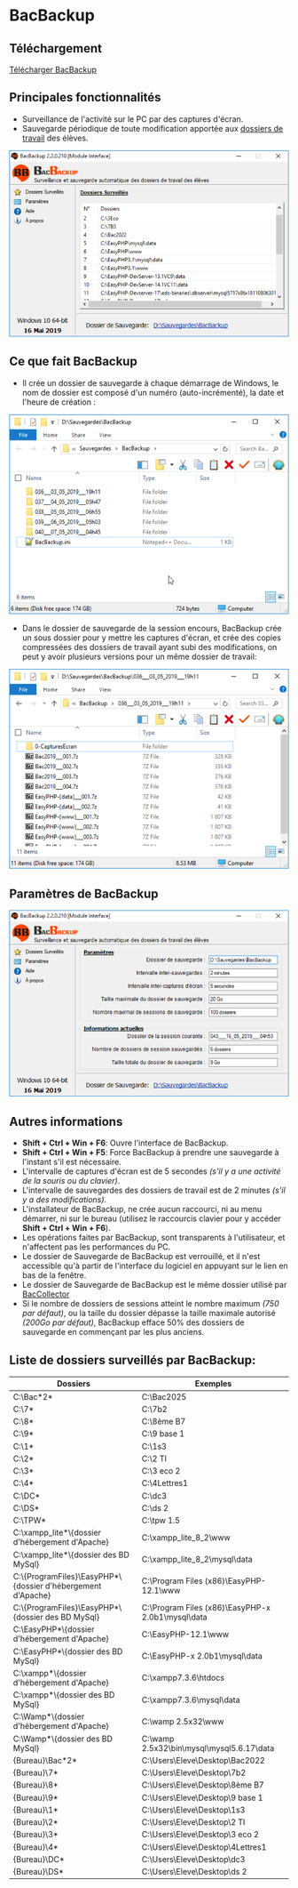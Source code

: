 # BacBackup

## Téléchargement

[Télécharger BacBackup](https://github.com/romoez/BacBackup/releases)

## Principales fonctionnalités
- Surveillance de l'activité sur le PC par des captures d'écran.
- Sauvegarde périodique de toute modification apportée aux [dossiers de travail](#liste-de-dossiers-surveillés-par-bacbackup) des élèves.

![Interface Bacbackup: Dossiers Surveillés](https://github.com/romoez/BacBackup/blob/main/captures_ecran/bb_interface_liste_de_dodssiers_surveilles.png)

## Ce que fait BacBackup

- Il crée un dossier de sauvegarde à chaque démarrage de Windows, le nom de dossier est composé d'un numéro (auto-incrémenté), la date et l'heure de création :

![Un dossier de sauvegarde pour chaque session](https://github.com/romoez/BacBackup/blob/main/captures_ecran/dossier_de_sauvegarde_par_session.png)

- Dans le dossier de sauvegarde de la session encours, BacBackup crée un sous dossier pour y mettre les captures d'écran, et crée des copies compressées des dossiers de travail ayant subi des modifications, on peut y avoir plusieurs versions pour un même dossier de travail:

![Exemple de contenu d'un dossier de sauvegarde d'une session](https://github.com/romoez/BacBackup/blob/main/captures_ecran/exemple_contenu_d_un_dossier_de_sauvegarde.png)


## Paramètres de BacBackup

![Paramètres de BacBackup](https://github.com/romoez/BacBackup/blob/main/captures_ecran/bb_interface_parametres.png)

## Autres informations

- **Shift + Ctrl + Win + F6**: Ouvre l'interface de BacBackup.
- **Shift + Ctrl + Win + F5**: Force BacBackup à prendre une sauvegarde à l'instant s'il est nécessaire.
- L'intervalle de captures d'écran est de 5 secondes *(s'il y a une activité de la souris ou du clavier)*.
- L'intervalle de sauvegardes des dossiers de travail est de 2 minutes *(s'il y a des modifications)*.
- L'installateur de BacBackup, ne crée aucun raccourci, ni au menu démarrer, ni sur le bureau (utilisez le raccourcis clavier pour y accéder **Shift + Ctrl + Win + F6**).
- Les opérations faites par BacBackup, sont transparents à l'utilisateur, et n'affectent pas les performances du PC.
- Le dossier de Sauvegarde de BacBackup est verrouillé, et il n'est accessible qu'à partir de l'interface du logiciel en appuyant sur le lien en bas de la fenêtre.
- Le dossier de Sauvegarde de BacBackup est le même dossier utilisé par [BacCollector](https://github.com/romoez/BacCollector)
- Si le nombre de dossiers de sessions atteint le nombre maximum *(750 par défaut)*, ou la taille du dossier dépasse la taille maximale autorisé *(200Go par défaut)*, BacBackup efface 50% des dossiers de sauvegarde en commençant par les plus anciens.

## Liste de dossiers surveillés par BacBackup:

| Dossiers                                                            | Exemples                                              |
| ------------------------------------------------------------------- | ----------------------------------------------------- |
| C:\\Bac\*2\*                                                        | C:\\Bac2025                                           |
| C:\\7\*                                                             | C:\\7b2                                               |
| C:\\8\*                                                             | C:\\8ème B7                                           |
| C:\\9\*                                                             | C:\\9 base 1                                          |
| C:\\1\*                                                             | C:\\1s3                                               |
| C:\\2\*                                                             | C:\\2 TI                                              |
| C:\\3\*                                                             | C:\\3 eco 2                                           |
| C:\\4\*                                                             | C:\\4Lettres1                                         |
| C:\\DC\*                                                            | C:\\dc3                                               |
| C:\\DS\*                                                            | C:\\ds 2                                              |
| C:\\TPW\*                                                           | C:\\tpw 1.5                                           |
| C:\\xampp_lite\*\\\{dossier d'hébergement d'Apache\}                | C:\\xampp_lite_8_2\\www                               |
| C:\\xampp_lite\*\\\{dossier des BD MySql\}                          | C:\\xampp_lite_8_2\\mysql\\data                       |
| C:\\\{ProgramFiles\}\\EasyPHP\*\\\{dossier d'hébergement d'Apache\} | C:\\Program Files (x86)\\EasyPHP-12.1\\www            |
| C:\\\{ProgramFiles\}\\EasyPHP\*\\\{dossier des BD MySql\}           | C:\\Program Files (x86)\\EasyPHP-x 2.0b1\\mysql\\data |
| C:\\EasyPHP\*\\\{dossier d'hébergement d'Apache\}                   | C:\\EasyPHP-12.1\\www                                 |
| C:\\EasyPHP\*\\\{dossier des BD MySql\}                             | C:\\EasyPHP-x 2.0b1\\mysql\\data                      |
| C:\\xampp\*\\\{dossier d'hébergement d'Apache\}                     | C:\\xampp7.3.6\\htdocs                                |
| C:\\xampp\*\\\{dossier des BD MySql\}                               | C:\\xampp7.3.6\\mysql\\data                           |
| C:\\Wamp\*\\\{dossier d'hébergement d'Apache\}                      | C:\\wamp 2.5x32\\www                                  |
| C:\\Wamp\*\\\{dossier des BD MySql\}                                | C:\\wamp 2.5x32\\bin\\mysql\\mysql5.6.17\\data        |
| \{Bureau\}\\Bac\*2\*                                                | C:\\Users\\Eleve\\Desktop\\Bac2022                    |
| \{Bureau\}\\7\*                                                     | C:\\Users\\Eleve\\Desktop\\7b2                        |
| \{Bureau\}\\8\*                                                     | C:\\Users\\Eleve\\Desktop\\8ème B7                    |
| \{Bureau\}\\9\*                                                     | C:\\Users\\Eleve\\Desktop\\9 base 1                   |
| \{Bureau\}\\1\*                                                     | C:\\Users\\Eleve\\Desktop\\1s3                        |
| \{Bureau\}\\2\*                                                     | C:\\Users\\Eleve\\Desktop\\2 TI                       |
| \{Bureau\}\\3\*                                                     | C:\\Users\\Eleve\\Desktop\\3 eco 2                    |
| \{Bureau\}\\4\*                                                     | C:\\Users\\Eleve\\Desktop\\4Lettres1                  |
| \{Bureau\}\\DC\*                                                    | C:\\Users\\Eleve\\Desktop\\dc3                        |
| \{Bureau\}\\DS\*                                                    | C:\\Users\\Eleve\\Desktop\\ds 2                       |
